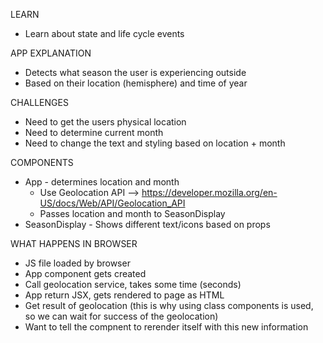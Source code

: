 LEARN
- Learn about state and life cycle events

APP EXPLANATION
- Detects what season the user is experiencing outside
- Based on their location (hemisphere) and time of year

CHALLENGES
- Need to get the users physical location
- Need to determine current month
- Need to change the text and styling based on location + month

COMPONENTS
- App - determines location and month
    - Use Geolocation API --> https://developer.mozilla.org/en-US/docs/Web/API/Geolocation_API
    - Passes location and month to SeasonDisplay
- SeasonDisplay - Shows different text/icons based on props

WHAT HAPPENS IN BROWSER
- JS file loaded by browser
- App component gets created
- Call geolocation service, takes some time (seconds)
- App return JSX, gets rendered to page as HTML
- Get result of geolocation (this is why using class components is used, so we can wait for success of the geolocation)
- Want to tell the compnent to rerender itself with this new information